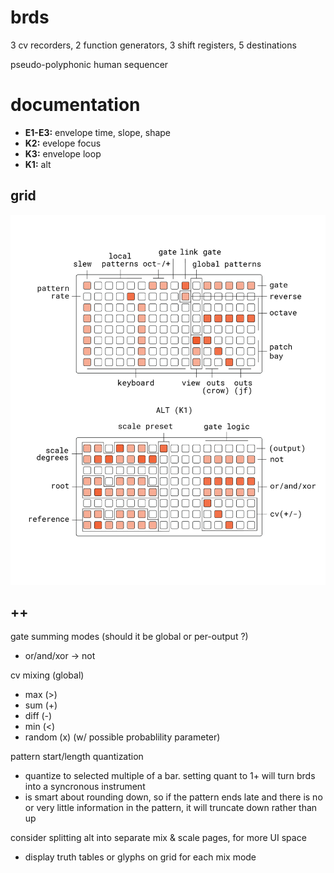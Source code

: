 # brds

3 cv recorders, 2 function generators, 3 shift registers, 5 destinations

pseudo-polyphonic human sequencer

# documentation

- **E1-E3:** envelope time, slope, shape
- **K2:** evelope focus
- **K3:** envelope loop
- **K1:** alt

## grid

![brds grid docs](doc/brds.png)

## ++

gate summing modes (should it be global or per-output ?)
- or/and/xor -> not

cv mixing (global)
- max (>)
- sum (+)
- diff (-)
- min (<)
- random (x) (w/ possible probablility parameter)

pattern start/length quantization
- quantize to selected multiple of a bar. setting quant to 1+ will turn brds into a syncronous instrument
- is smart about rounding down, so if the pattern ends late and there is no or very little information in the pattern, it will truncate down rather than up

consider splitting alt into separate mix & scale pages, for more UI space
- display truth tables or glyphs on grid for each mix mode 
